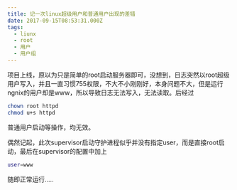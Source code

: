```yaml
---
title: 记一次linux超级用户和普通用户出现的差错
date: 2017-09-15T08:53:31.000Z
tags:
  - liunx
  - root
  - 用户
  - 用户组
---
```


项目上线，原以为只是简单的root启动服务器即可，没想到，日志突然以root超级用户写入，并且一直习惯755权限，不大不小刚刚好，本身问题不大，但是运行ngnix的用户却是www，所以导致日志无法写入，无法读取。后经过
<!--more-->

```sh
chown root httpd
chmod u+s httpd
```

普通用户启动等操作，均无效。

偶然记起，此次supervisor启动守护进程似乎并没有指定user，而是直接root启动，最后在supervisor的配置中加上

```sh
user=www
```

随即正常运行.....
